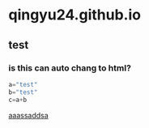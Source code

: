# qingyu24.github.io

## test
### is this can auto chang to html?

```python
a="test"
b="test"
c=a+b
```


[aaassaddsa](test.md#test)
